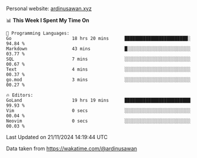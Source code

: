 Personal website: [ardinusawan.xyz](https://ardinusawan.xyz)

<!--START_SECTION:waka-->
📊 **This Week I Spent My Time On** 

```text
💬 Programming Languages: 
Go                       18 hrs 20 mins      ████████████████████████░   94.84 % 
Markdown                 43 mins             █░░░░░░░░░░░░░░░░░░░░░░░░   03.77 % 
SQL                      7 mins              ░░░░░░░░░░░░░░░░░░░░░░░░░   00.67 % 
Text                     4 mins              ░░░░░░░░░░░░░░░░░░░░░░░░░   00.37 % 
go.mod                   3 mins              ░░░░░░░░░░░░░░░░░░░░░░░░░   00.27 % 

🔥 Editors: 
GoLand                   19 hrs 19 mins      █████████████████████████   99.93 % 
Vim                      0 secs              ░░░░░░░░░░░░░░░░░░░░░░░░░   00.04 % 
Neovim                   0 secs              ░░░░░░░░░░░░░░░░░░░░░░░░░   00.03 % 
```


 Last Updated on 21/11/2024 14:19:44 UTC
<!--END_SECTION:waka-->
Data taken from https://wakatime.com/@ardinusawan

